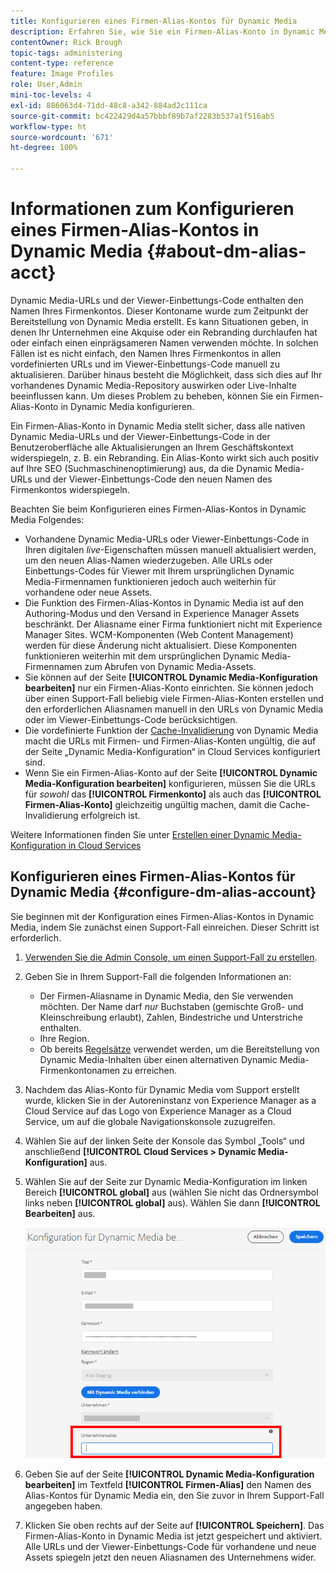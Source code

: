 ```yaml
---
title: Konfigurieren eines Firmen-Alias-Kontos für Dynamic Media
description: Erfahren Sie, wie Sie ein Firmen-Alias-Konto in Dynamic Media konfigurieren.
contentOwner: Rick Brough
topic-tags: administering
content-type: reference
feature: Image Profiles
role: User,Admin
mini-toc-levels: 4
exl-id: 886063d4-71dd-48c8-a342-884ad2c111ca
source-git-commit: bc422429d4a57bbbf89b7af2283b537a1f516ab5
workflow-type: ht
source-wordcount: '671'
ht-degree: 100%

---
```


# Informationen zum Konfigurieren eines Firmen-Alias-Kontos in Dynamic Media {#about-dm-alias-acct}

<!-- hide: yes
hidefromtoc: yes 
-->

<!-- 
>[!NOTE]
>
>This feature to create a Dynamic Media company alias account is in the Prerelease Channel for January 2022. See [Prerelease Channel documentation](https://experienceleague.adobe.com/docs/experience-manager-cloud-service/content/release-notes/prerelease.html?lang=de#enable-prerelease) for information on how to enable the feature for your environment. The feature is generally available in the February 2022 release. 
-->

Dynamic Media-URLs und der Viewer-Einbettungs-Code enthalten den Namen Ihres Firmenkontos. Dieser Kontoname wurde zum Zeitpunkt der Bereitstellung von Dynamic Media erstellt. Es kann Situationen geben, in denen Ihr Unternehmen eine Akquise oder ein Rebranding durchlaufen hat oder einfach einen einprägsameren Namen verwenden möchte. In solchen Fällen ist es nicht einfach, den Namen Ihres Firmenkontos in allen vordefinierten URLs und im Viewer-Einbettungs-Code manuell zu aktualisieren. Darüber hinaus besteht die Möglichkeit, dass sich dies auf Ihr vorhandenes Dynamic Media-Repository auswirken oder Live-Inhalte beeinflussen kann. Um dieses Problem zu beheben, können Sie ein Firmen-Alias-Konto in Dynamic Media konfigurieren.

Ein Firmen-Alias-Konto in Dynamic Media stellt sicher, dass alle nativen Dynamic Media-URLs und der Viewer-Einbettungs-Code in der Benutzeroberfläche alle Aktualisierungen an Ihrem Geschäftskontext widerspiegeln, z. B. ein Rebranding. Ein Alias-Konto wirkt sich auch positiv auf Ihre SEO (Suchmaschinenoptimierung) aus, da die Dynamic Media-URLs und der Viewer-Einbettungs-Code den neuen Namen des Firmenkontos widerspiegeln.

Beachten Sie beim Konfigurieren eines Firmen-Alias-Kontos in Dynamic Media Folgendes:

* Vorhandene Dynamic Media-URLs oder Viewer-Einbettungs-Code in Ihren digitalen *live*-Eigenschaften müssen manuell aktualisiert werden, um den neuen Alias-Namen wiederzugeben. Alle URLs oder Einbettungs-Codes für Viewer mit Ihrem ursprünglichen Dynamic Media-Firmennamen funktionieren jedoch auch weiterhin für vorhandene oder neue Assets.
* Die Funktion des Firmen-Alias-Kontos in Dynamic Media ist auf den Authoring-Modus und den Versand in Experience Manager Assets beschränkt. Der Aliasname einer Firma funktioniert nicht mit Experience Manager Sites. WCM-Komponenten (Web Content Management) werden für diese Änderung nicht aktualisiert. Diese Komponenten funktionieren weiterhin mit dem ursprünglichen Dynamic Media-Firmennamen zum Abrufen von Dynamic Media-Assets.
* Sie können auf der Seite **[!UICONTROL Dynamic Media-Konfiguration bearbeiten]** nur ein Firmen-Alias-Konto einrichten. Sie können jedoch über einen Support-Fall beliebig viele Firmen-Alias-Konten erstellen und den erforderlichen Aliasnamen manuell in den URLs von Dynamic Media oder im Viewer-Einbettungs-Code berücksichtigen.
* Die vordefinierte Funktion der [Cache-Invalidierung](/help/assets/dynamic-media/invalidate-cdn-cache-dynamic-media.md) von Dynamic Media macht die URLs mit Firmen- und Firmen-Alias-Konten ungültig, die auf der Seite „Dynamic Media-Konfiguration“ in Cloud Services konfiguriert sind.
* Wenn Sie ein Firmen-Alias-Konto auf der Seite **[!UICONTROL Dynamic Media-Konfiguration bearbeiten]** konfigurieren, müssen Sie die URLs für *sowohl* das **[!UICONTROL Firmenkonto]** als auch das **[!UICONTROL Firmen-Alias-Konto]** gleichzeitig ungültig machen, damit die Cache-Invalidierung erfolgreich ist.

Weitere Informationen finden Sie unter [Erstellen einer Dynamic Media-Konfiguration in Cloud Services](/help/assets/dynamic-media/config-dm.md#configuring-dynamic-media-cloud-services)

## Konfigurieren eines Firmen-Alias-Kontos für Dynamic Media {#configure-dm-alias-account}

Sie beginnen mit der Konfiguration eines Firmen-Alias-Kontos in Dynamic Media, indem Sie zunächst einen Support-Fall einreichen. Dieser Schritt ist erforderlich.

1. [Verwenden Sie die Admin Console, um einen Support-Fall zu erstellen](https://helpx.adobe.com/de/enterprise/using/support-for-experience-cloud.html).
1. Geben Sie in Ihrem Support-Fall die folgenden Informationen an:

   * Der Firmen-Aliasname in Dynamic Media, den Sie verwenden möchten. Der Name darf *nur* Buchstaben (gemischte Groß- und Kleinschreibung erlaubt), Zahlen, Bindestriche und Unterstriche enthalten.
   * Ihre Region.
   * Ob bereits [Regelsätze](/help/assets/dynamic-media/using-rulesets-to-transform-urls.md) verwendet werden, um die Bereitstellung von Dynamic Media-Inhalten über einen alternativen Dynamic Media-Firmenkontonamen zu erreichen.

1. Nachdem das Alias-Konto für Dynamic Media vom Support erstellt wurde, klicken Sie in der Autoreninstanz von Experience Manager as a Cloud Service auf das Logo von Experience Manager as a Cloud Service, um auf die globale Navigationskonsole zuzugreifen.
1. Wählen Sie auf der linken Seite der Konsole das Symbol „Tools“ und anschließend **[!UICONTROL Cloud Services > Dynamic Media-Konfiguration]** aus.
1. Wählen Sie auf der Seite zur Dynamic Media-Konfiguration im linken Bereich **[!UICONTROL global]** aus (wählen Sie nicht das Ordnersymbol links neben **[!UICONTROL global]** aus). Wählen Sie dann **[!UICONTROL Bearbeiten]** aus.

   ![Textfeld „Firmen-Alias in Dynamic Media“](/help/assets/assets-dm/dm-company-alias.png)

1. Geben Sie auf der Seite **[!UICONTROL Dynamic Media-Konfiguration bearbeiten]** im Textfeld **[!UICONTROL Firmen-Alias]** den Namen des Alias-Kontos für Dynamic Media ein, den Sie zuvor in Ihrem Support-Fall angegeben haben.
1. Klicken Sie oben rechts auf der Seite auf **[!UICONTROL Speichern]**.
Das Firmen-Alias-Konto in Dynamic Media ist jetzt gespeichert und aktiviert. Alle URLs und der Viewer-Einbettungs-Code für vorhandene und neue Assets spiegeln jetzt den neuen Aliasnamen des Unternehmens wider.